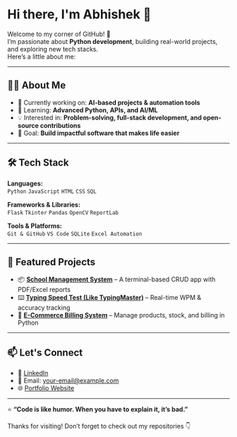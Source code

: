 # Hi there, I'm Abhishek 👋  

Welcome to my corner of GitHub! 🚀  
I’m passionate about **Python development**, building real-world projects, and exploring new tech stacks.  
Here’s a little about me:  

---

## 🧑‍💻 About Me  
- 🔭 Currently working on: **AI-based projects & automation tools**  
- 🌱 Learning: **Advanced Python, APIs, and AI/ML**  
- 💡 Interested in: **Problem-solving, full-stack development, and open-source contributions**  
- 🎯 Goal: **Build impactful software that makes life easier**  

---

## 🛠️ Tech Stack  
**Languages:**  
`Python` `JavaScript` `HTML` `CSS` `SQL`  

**Frameworks & Libraries:**  
`Flask` `Tkinter` `Pandas` `OpenCV` `ReportLab`  

**Tools & Platforms:**  
`Git & GitHub` `VS Code` `SQLite` `Excel Automation`  

---

## 📌 Featured Projects  
- 📦 **[School Management System](#)** – A terminal-based CRUD app with PDF/Excel reports  
- ⌨️ **[Typing Speed Test (Like TypingMaster)](#)** – Real-time WPM & accuracy tracking  
- 💼 **[E-Commerce Billing System](#)** – Manage products, stock, and billing in Python  

---

## 📫 Let's Connect  
- 💼 [LinkedIn](https://linkedin.com/)  
- 📧 Email: your-email@example.com  
- 🌐 [Portfolio Website](https://yourwebsite.com)  

---

⭐ **“Code is like humor. When you have to explain it, it’s bad.”**  

Thanks for visiting! Don’t forget to check out my repositories 👇
